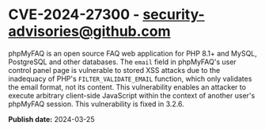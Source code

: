 # CVE-2024-27300 - security-advisories@github.com

phpMyFAQ is an open source FAQ web application for PHP 8.1+ and MySQL, PostgreSQL and other databases. The `email` field in phpMyFAQ's user control panel page is vulnerable to stored XSS attacks due to the inadequacy of PHP's `FILTER_VALIDATE_EMAIL` function, which only validates the email format, not its content. This vulnerability enables an attacker to execute arbitrary client-side JavaScript within the context of another user's phpMyFAQ session. This vulnerability is fixed in 3.2.6.

**Publish date:** 2024-03-25
